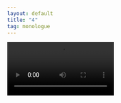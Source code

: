 ```yaml
---
layout: default
title: "4"
tag: monologue
---
```

<video controls width="250">
    <source src="/assets/video/happyxmas.mp4">
</video>